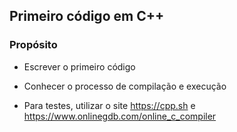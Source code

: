 ## Primeiro código em C++

### Propósito

- Escrever o primeiro código

- Conhecer o processo de compilação e execução

- Para testes, utilizar o site https://cpp.sh e https://www.onlinegdb.com/online_c_compiler
